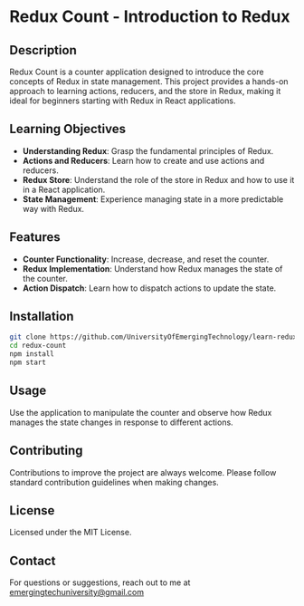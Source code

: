 # Redux Count - Introduction to Redux

## Description
Redux Count is a counter application designed to introduce the core concepts of Redux in state management. This project provides a hands-on approach to learning actions, reducers, and the store in Redux, making it ideal for beginners starting with Redux in React applications.

## Learning Objectives
- **Understanding Redux**: Grasp the fundamental principles of Redux.
- **Actions and Reducers**: Learn how to create and use actions and reducers.
- **Redux Store**: Understand the role of the store in Redux and how to use it in a React application.
- **State Management**: Experience managing state in a more predictable way with Redux.

## Features
- **Counter Functionality**: Increase, decrease, and reset the counter.
- **Redux Implementation**: Understand how Redux manages the state of the counter.
- **Action Dispatch**: Learn how to dispatch actions to update the state.

## Installation
```bash
git clone https://github.com/UniversityOfEmergingTechnology/learn-redux.git
cd redux-count
npm install
npm start
```

## Usage
Use the application to manipulate the counter and observe how Redux manages the state changes in response to different actions.

## Contributing
Contributions to improve the project are always welcome. Please follow standard contribution guidelines when making changes.

## License
Licensed under the MIT License.

## Contact
For questions or suggestions, reach out to me at emergingtechuniversity@gmail.com



